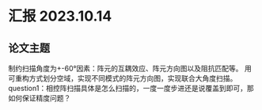 # 汇报 2023.10.14
## 论文主题
制约扫描角度为+-60°因素：阵元的互耦效应、阵元方向图以及阻抗匹配等。
 用可重构方式划分空域，实现不同模式的阵元方向图，实现联合大角度扫描。
 question1：相控阵扫描具体是怎么扫描的，一度一度步进还是说覆盖到即可，那如何保证精度问题？
 
<!--stackedit_data:
eyJoaXN0b3J5IjpbMjcyMjQzMTk2LC05NTc1NjI5NjZdfQ==
-->